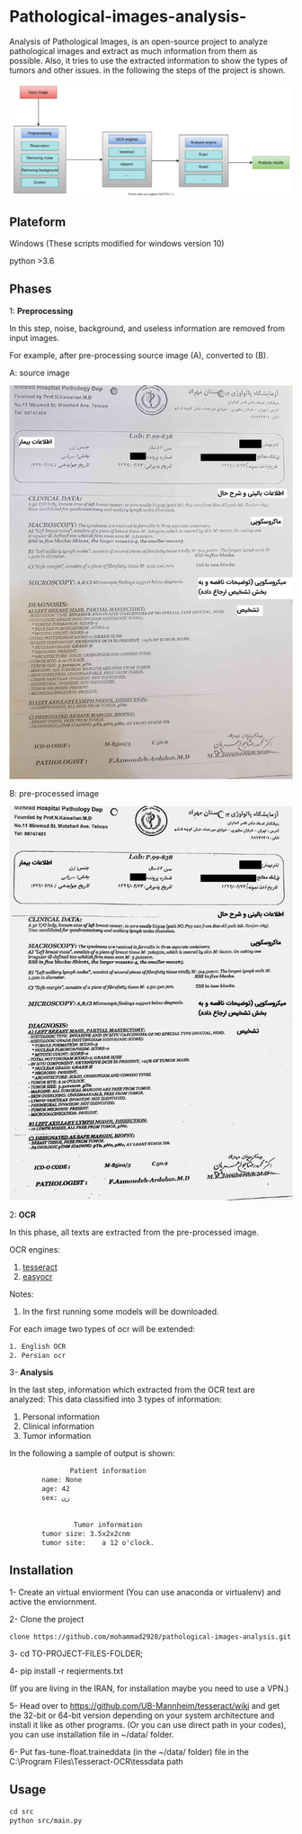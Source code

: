 # Pathological-images-analysis-
Analysis of Pathological Images, is an open-source project to analyze pathological images and extract as much information from them as possible. 
Also, it tries to use the extracted information to show the types of tumors and other issues. in the following the steps of the project is shown.

![no-image](https://raw.githubusercontent.com/mohammad2928/pathological-images-analysis/main/docs/images/pathalogical-image-analysis.svg)

## Plateform

Windows (These scripts modified for windows version 10)

python  >3.6

## Phases 

1: **Preprocessing**

In this step, noise, background, and useless information are removed from input images. 

For example, after pre-processing source image (A), converted to (B). 

A: source image 

![source image](https://raw.githubusercontent.com/mohammad2928/pathological-images-analysis/main/docs/images/source.jpg)

B: pre-processed image

![pre-processed image](https://raw.githubusercontent.com/mohammad2928/pathological-images-analysis/main/docs/images/pre-processed.jpg)


2: **OCR**

In this phase, all texts are extracted from the pre-processed image.

OCR engines:

1. [tesseract](https://github.com/madmaze/pytesseract)
2. [easyocr](https://github.com/JaidedAI/EasyOCR/tree/master/easyocr/character) 


Notes:

1. In the first running some models will be downloaded.

For each image two types of ocr will be extended:

    1. English OCR
    2. Persian ocr
 


3- **Analysis**

In the last step, information which extracted from the OCR text are analyzed:
This data classified into 3 types of information:

1. Personal information
2. Clinical information
3. Tumor information 

In the following a sample of output is shown: 

```
               Patient information
        name: None
        age: 42
        sex: زن


                Tumor information
        tumor size: 3.5x2x2cnm
        tumor site:    a 12 o'clock.

```



## Installation

1- Create an virtual enviorment (You can use anaconda or virtualenv) and active the enviornment.

2- Clone the project

```
clone https://github.com/mohammad2928/pathological-images-analysis.git
```

3- cd TO-PROJECT-FILES-FOLDER;

4- pip install -r reqierments.txt

(If you are living in the IRAN, for installation maybe you need to use a VPN.)

5- Head over to https://github.com/UB-Mannheim/tesseract/wiki and get the 32-bit or 64-bit version depending on your system architecture and install it like as other programs. 
(Or you can use direct path in your codes), you can use installation file in ~/data/ folder.

6- Put fas-tune-float.traineddata (in the ~/data/ folder) file in the C:\Program Files\Tesseract-OCR\tessdata path 


## Usage 

```
cd src
python src/main.py

```
